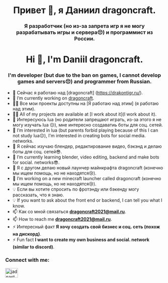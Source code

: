 <h1 align = "center"> Привет 👋, я Даниил dragoncraft. </h1>
<h3 align = "center"> Я разработчик (но из-за запрета игр я не могу разрабатывать игры и сервера😔) и программист из России. </h3>
<h1 align="center">Hi 👋, I'm Daniil dragoncraft.</h1>
<h3 align="center">I'm developer (but due to the ban on games, I cannot develop games and servers😔) and programmer from Russian.</h3>

- 🔭 Сейчас я работаю над [dragoncraft] (https://drakontigr.ru/).
- 🔭 I’m currently working on [dragoncraft](https://drakontigr.ru/).
- 👨‍💻 Все мои проекты доступны на [Я работаю над этим] (я работаю над этим).
- 👨‍💻 All of my projects are available at [I work about it](I work about it).
- 👀 Интересуюсь lua (но родители запрещают играть, из-за этого я не могу изучать lua 😔), мне интересно создаватиь боты для соц. сетей.
- 👀 I’m interested in lua (but parents forbid playing because of this I can not study lua😔), I'm interested in creating bots for social media. networks.
- 🌱 Я сейчас изучаю блендер, редактирование видео, бэкэнд и делаю боты для соц. сетей😎.
- 🌱 I’m currently learning blender, video editing, backend and make bots for social. networks😎.
- 💞️ Я с другом делаю новый лаунчер майнкрафта dragoncraft (конечно мы ищем помощь, но не находятся😢).
- 💞️ I’m working on a new minecraft launcher called dragoncraft (конечно мы ищем помощь, но не находятся😢).
- 💡 Если вы хотите спросить по фротэнду или бэкенду могу рассказать, что я знаю.
- 💡 If you want to ask about the front end or backend, I can tell you what I know.
-  📫 Как со мной связаться **dragoncraft2021@mail.ru**.
- 📫 How to reach me **dragoncraft2021@mail.ru**.
- ⚡ Интересный факт **Я хочу создать свой бизнес и соц. сеть (похож на дискорд)**.
- ⚡ Fun fact **I want to create my own business and social. network (similar to discord)**.


<h3 align="left">Connect with me:</h3>
<p align="left">
<a href="https://dev.to/jadnast" target="blank"><img align="center" src="https://cdn.jsdelivr.net/npm/simple-icons@3.0.1/icons/dev-dot-to.svg" alt="jadnast" height="30" width="40" /></a> </p>





<!---
dragoncraft2021/dragoncraft2021 is a ✨ special ✨ repository because its `README.md` (this file) appears on your GitHub profile.
You can click the Preview link to take a look at your changes.
--->

